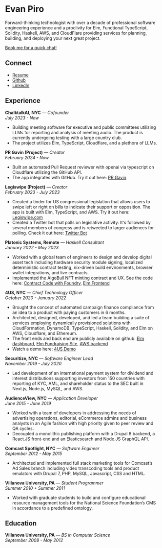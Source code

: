# Evan Piro

Forward-thinking technologist with over a decade of professional software engineering experience and a proclivity for Elm, Functional TypeScript, Solidity, Haskell, AWS, and CloudFlare providing services for planning, building, and deploying your next great project.

[Book me for a quick chat!](https://calendly.com/evanpiro)

## Connect
- [Resume](Evan-Piro-Resume.pdf) 
- [Github](https://github.com/EvanPiro)
- [LinkedIn](https://www.linkedin.com/in/evan-piro-7688a8192/)

## Experience

**ChalktalkAI, NYC** — *Cofounder*  
*July 2023 - Now*
- Building meeting software for executive and public committees utilizing LLMs for reporting and analysis of meeting audio. The product is currently undergoing testing with a large country club.
- The project utilizes Elm, TypeScript, Cloudflare, and a plethora of LLMs.

**PR Gavin (Project)** — *Creator*  
*February 2024 - Now*
- Built an automated Pull Request reviewer with openai via typescript on Cloudflare utilizing the GitHub API. 
- The app integrates with GitHub. Try it out here: [PR Gavin](https://github.com/apps/pr-gavin)

**Legiswipe (Project)** — *Creator*  
*February 2023 - July 2023*
- Created a tinder for US congressional legislation that allows users to swipe left or right on bills to indicate their support or opposition. The app is built with Elm, TypeScript, and AWS. Try it out here: [Legiswipe.com](https://legiswipe.com/)
- Created a Twitter bot that polls on legislative activity. It's followed by several members of congress and is retweeted to larger audiences for polling. Check it out here: [Twitter Bot](https://twitter.com/legiswipe)
 
**Platonic Systems, Remote** — *Haskell Consultant*  
*January 2022 - May 2023*
- Worked with a global team of engineers to design and develop digital asset tech including hardware security module signing, localized deterministic contract testing, nix-driven build environments, browser wallet integrations, and live contracts.
- Implemented the AlgoBull NFT minting contract and UX. See the code here: [Contract Code with Foundry](https://github.com/ANDREWBTC707/-ALGOBULL/blob/main/src/AlgoBull.sol), [Elm Frontend](https://github.com/ANDREWBTC707/Algobull-web)

**4US, NYC** — *Chief Technology Officer*  
*October 2020 - January 2022* 
- Brought the concept of automated campaign finance compliance from an idea to a product with paying customers in 6 months.
- Architected, designed, developed, and led a team building a suite of services employing dynamically provisioned solutions with CloudFormation, DynamoDB, TypeScript, Haskell, Solidity, and Elm on AWS, Cloudflare, and Ethereum.
- The front ends and back end are publicly available on github: [Elm dashboard](https://github.com/Schweitzer-Labs/4us-dashboard), [Elm Fundraising Site](https://github.com/Schweitzer-Labs/4us-donor), [AWS backend](https://github.com/Schweitzer-Labs/4US-Backend)
- Watch a demo here: [4US Demo](https://www.dropbox.com/scl/fi/jyh9h3a81b7ajdd0mk04u/4US-MVP-Demo.mp4?rlkey=cc2n8eot6185xbo7afhaxwiu6&e=1&raw=1) 

**Securitize, NYC** — *Software Engineer Lead*  
*November 2019 - July 2020* 
- Led development of an international payment system for dividend and interest distributions supporting investors from 150 countries with reporting of KYC, AML, and shareholder status to the SEC built in Next.js, Node.js, MySQL, and AWS.

**AudienceView, NYC** — *Application Developer*  
*June 2015 - June 2019*
- Worked with a team of developers in addressing the needs of advertising operations, editorial, eCommerce admins and business analysts in an Agile fashion with high priority given to peer review and QA cycles.
- Decoupled a monolithic publishing platform with a Drupal 8 backend, a React.JS front-end and an Elasticsearch and Node.JS GraphQL API.

**Comcast Spotlight, NYC** — *Software Engineer*  
*September 2012 - May 2015*
- Architected and implemented full stack marketing tools for Comcast’s Ad Sales branch including video transcoding tools and product emulators with Drupal 7, PHP, MySQL, Javascript, CSS and HTML.

**Villanova University, PA** — *Student Programmer*  
*Summer 2010 + Summer 2011*
- Worked with graduate students to build and configure educational resource management tools for the National Science Foundation’s CMS in accordance to a predefined ontology.

## Education

**Villanova University, PA** — *BS in Computer Science*  
*September 2008 - May 2012*





